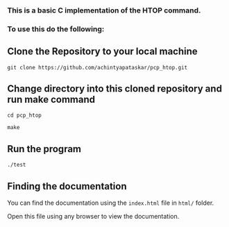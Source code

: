 ### This is a basic C implementation of the HTOP command.

### To use this do the following:
## Clone the Repository to your local machine
`git clone https://github.com/achintyapataskar/pcp_htop.git`
## Change directory into this cloned repository and run make command
`cd pcp_htop`

`make`
## Run the program
`./test`
## Finding the documentation
You can find the documentation using the `index.html` file in `html/` folder.

Open this file using any browser to view the documentation.
